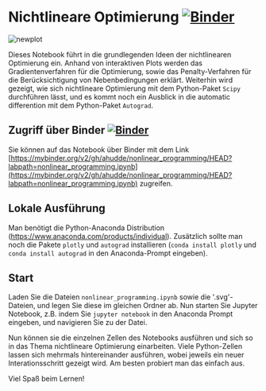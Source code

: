 # Nichtlineare Optimierung [![Binder](https://mybinder.org/badge_logo.svg)](https://mybinder.org/v2/gh/ahudde/nonlinear_programming/HEAD?labpath=nonlinear_programming.ipynb)

![newplot](https://user-images.githubusercontent.com/60978072/150697749-3bf39092-d7b7-4ff3-8c2b-a50b096422bb.png)

Dieses Notebook führt in die grundlegenden Ideen der nichtlinearen Optimierung ein. Anhand von interaktiven Plots werden das Gradientenverfahren für die Optimierung, sowie das Penalty-Verfahren für die Berücksichtigung von Nebenbedingungen erklärt. 
Weiterhin wird gezeigt, wie sich nichtlineare Optimierung mit dem Python-Paket `Scipy` durchführen lässt, und es kommt noch ein Ausblick in die automatic differention mit dem Python-Paket `Autograd`.

## Zugriff über Binder [![Binder](https://mybinder.org/badge_logo.svg)](https://mybinder.org/v2/gh/ahudde/nonlinear_programming/HEAD?labpath=nonlinear_programming.ipynb)

Sie können auf das Notebook über Binder mit dem Link [https://mybinder.org/v2/gh/ahudde/nonlinear_programming/HEAD?labpath=nonlinear_programming.ipynb](https://mybinder.org/v2/gh/ahudde/nonlinear_programming/HEAD?labpath=nonlinear_programming.ipynb) zugreifen.

## Lokale Ausführung

Man benötigt die Python-Anaconda Distribution (https://www.anaconda.com/products/individual). Zusätzlich sollte man noch die Pakete `plotly` und `autograd` installieren (`conda install plotly` und `conda install autograd` in den Anaconda-Prompt eingeben).

## Start

Laden Sie die Dateien `nonlinear_programming.ipynb`  sowie die '.svg'-Dateien, und legen Sie diese im gleichen Ordner ab. Nun starten Sie Jupyter Notebook, z.B. indem Sie `jupyter notebook` in den Anaconda Prompt eingeben, und navigieren Sie zu der Datei.

Nun können sie die einzelnen Zellen des Notebooks ausführen und sich so in das Thema nichtlineare Optimierung einarbeiten. Viele Python-Zellen lassen sich mehrmals hintereinander ausführen, wobei jeweils ein neuer Interationsschritt gezeigt wird. Am besten probiert man das einfach aus.

Viel Spaß beim Lernen!
